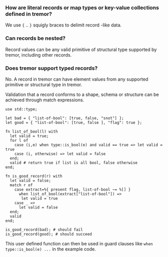 ### How are literal records or map types or key-value collections defined in tremor?

We use `{` .. `}` squigly braces to delimit record -like data.

### Can records be nested?

Record values can be any valid primitive of structural type supported by tremor, including other records.

### Does tremor support typed records?

No. A record in tremor can have element values from any supported primitive or
structural type in tremor.

Validation that a record conforms to a shape, schema or structure can be achieved
through match expressions.

```tremor
use std::type;

let bad = { "list-of-bool": [true, false, "snot"] };
let good = { "list-of-bool": [true, false ], "flag": true };

fn list_of_bool(l) with
  let valid = true;
  for l of
    case (i,e) when type::is_bool(e) and valid == true => let valid = true
    case (i, otherwise) => let valid = false
  end;
  valid # return true if list is all bool, false otherwise
end;

fn is_good_record(r) with
  let valid = false;
  match r of
    case extract=%{ present flag, list-of-bool ~= %[] } 
      when list_of_bool(extract["list-of-bool"]) => 
       let valid = true
    case _ => 
      let valid = false
  end;
  valid
end;

is_good_record(bad); # should fail
is_good_record(good); # should succeed
```

This user defined function can then be used in guard clauses like `when type::is_bool(e) ...` in the
example code.

